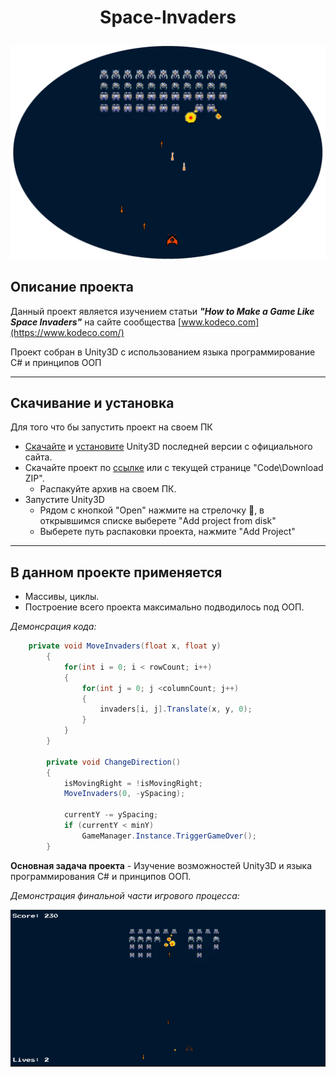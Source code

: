 # <p align="center"> Space-Invaders</p>

<div align="Center">
    <img src = https://github.com/iFEL1x/iFEL1x/blob/main/Resources/Screenshots/Screen(Space-Invaders)(0).png width="600">
</div>

## Описание проекта

Данный проект является изучением статьи 
***"How to Make a Game Like Space Invaders"*** на сайте сообщества [www.kodeco.com](https://www.kodeco.com/)

Проект собран в Unity3D с использованием языка программирование C# и принципов ООП

___
## Скачивание и установка
Для того что бы запустить проект на своем ПК

* [Скачайте](https://unity3d.com/ru/get-unity/download) и [установите](https://docs.unity3d.com/2018.2/Documentation/Manual/InstallingUnity.html) Unity3D последней версии с официального сайта.
* Скачайте проект по [ссылке](https://github.com/iFEL1x/) или с текущей странице "Code\Download ZIP".
    + Распакуйте архив на своем ПК.
* Запустите Unity3D
    + Рядом с кнопкой "Open" нажмите на стрелочку :arrow_down_small:, в открывшимся списке выберете "Add project from disk"
    + Выберете путь распаковки проекта, нажмите "Add Project"

___
## В данном проекте применяется
* Массивы, циклы.
* Построение всего проекта максимально подводилось под ООП.

*Демонсрация кода:*

```C#
    private void MoveInvaders(float x, float y)
        {
            for(int i = 0; i < rowCount; i++)
            {
                for(int j = 0; j <columnCount; j++)
                {
                    invaders[i, j].Translate(x, y, 0);
                }
            }
        }

        private void ChangeDirection()
        {
            isMovingRight = !isMovingRight;
            MoveInvaders(0, -ySpacing);

            currentY -= ySpacing;
            if (currentY < minY)
                GameManager.Instance.TriggerGameOver();
        }
```

**Основная задача проекта** - Изучение возможностей Unity3D и языка программирования С# и принципов ООП.

*Демонстрация финальной части игрового процесса:*

![Space-Invaders](https://github.com/iFEL1x/iFEL1x/blob/main/Resources/Image/Gif/mp4%20to%20GIT(Space-Invaders).gif)
